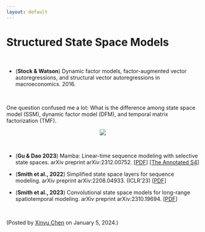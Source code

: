 ```yaml
---
layout: default
---
```


# Structured State Space Models

<br>

- (**Stock & Watson**) Dynamic factor models, factor-augmented vector autoregressions, and structural vector autoregressions in macroeconomics. 2016.

<br>

One question confused me a lot: What is the difference among state space model (SSM), dynamic factor model (DFM), and temporal matrix factorization (TMF).

<p align = "center"><img align="middle" src="https://latex.codecogs.com/svg.latex?\large&space;\begin{cases} \boldsymbol{y}_{t}=\boldsymbol{W}\boldsymbol{x}_{t}+\boldsymbol{\eta}_{t}\quad\text{(Observation equation)} \\ \boldsymbol{x}_{t+1}=\boldsymbol{A}\boldsymbol{x}_{t}+\boldsymbol{e}_{t}\quad\text{(State transition equation)} \end{cases}"/></p>


<br>

- (**Gu & Dao 2023**) Mamba: Linear-time sequence modeling with selective state spaces. arXiv preprint arXiv:2312.00752. [[PDF](https://arxiv.org/pdf/2312.00752.pdf)] [[The Annotated S4](https://srush.github.io/annotated-s4/)]

- (**Smith et al., 2022**) Simplified state space layers for sequence modeling. arXiv preprint arXiv:2208.04933. (ICLR'23) [[PDF](https://arxiv.org/pdf/2208.04933.pdf)]

- (**Smith et al., 2023**) Convolutional state space models for long-range spatiotemporal modeling. arXiv preprint arXiv:2310.19694. [[PDF](https://arxiv.org/pdf/2310.19694.pdf)]

<br>

<p align="left">(Posted by <a href="https://xinychen.github.io/">Xinyu Chen</a> on January 5, 2024.)</p>
